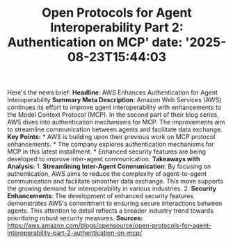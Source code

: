 ﻿---
title: "Open Protocols for Agent Interoperability Part 2: Authentication on MCP'
date: '2025-08-23T15:44:03"
category: "Markets"
summary: ""
slug: "open protocols for agent interoperability part 2 authenticat"
source_urls:
  - "https://aws.amazon.com/blogs/opensource/open-protocols-for-agent-interoperability-part-2-authentication-on-mcp/"
seo:
  title: "Open Protocols for Agent Interoperability Part 2: Authentication on MCP | Hash n Hedge'
  description: '"
  keywords: ["news", "markets", "brief"]
---
Here's the news brief:  **Headline**: AWS Enhances Authentication for Agent Interoperability  **Summary Meta Description**: Amazon Web Services (AWS) continues its effort to improve agent interoperability with enhancements to the Model Context Protocol (MCP). In the second part of their blog series, AWS dives into authentication mechanisms for MCP. The improvements aim to streamline communication between agents and facilitate data exchange.  **Key Points:**  * AWS is building upon their previous work on MCP protocol enhancements. * The company explores authentication mechanisms for MCP in this latest installment. * Enhanced security features are being developed to improve inter-agent communication.  **Takeaways with Analysis:**  1. **Streamlining Inter-Agent Communication**: By focusing on authentication, AWS aims to reduce the complexity of agent-to-agent communication and facilitate smoother data exchange. This move supports the growing demand for interoperability in various industries. 2. **Security Enhancements**: The development of enhanced security features demonstrates AWS's commitment to ensuring secure interactions between agents. This attention to detail reflects a broader industry trend towards prioritizing robust security measures.  **Sources:** https://aws.amazon.com/blogs/opensource/open-protocols-for-agent-interoperability-part-2-authentication-on-mcp/ 
